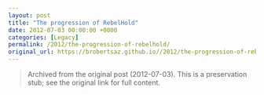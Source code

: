```yaml
---
layout: post
title: "The progression of RebelHold"
date: 2012-07-03 00:00:00 +0000
categories: [Legacy]
permalink: /2012/the-progression-of-rebelhold/
original_url: https://brobertsaz.github.io//2012/the-progression-of-rebelhold/
---
```


> Archived from the original post (2012-07-03). This is a preservation stub; see the original link for full content.


